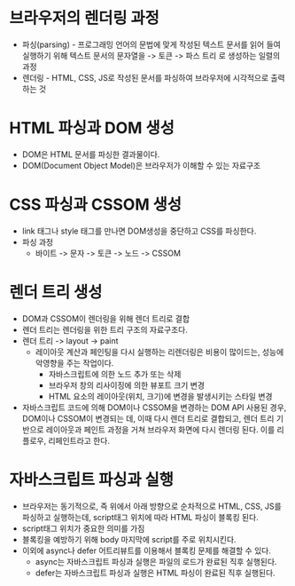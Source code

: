 # 브라우저의 렌더링 과정

  * 파싱(parsing) - 프로그래밍 언어의 문법에 맞게 작성된 텍스트 문서를 읽어 들여 실행하기 위해 텍스트 문서의 문자열을 -> 토큰 -> 파스 트리 로 생성하는 일렬의 과정
  * 렌더링 - HTML, CSS, JS로 작성된 문서를 파싱하여 브라우저에 시각적으로 출력하는 것

# HTML 파싱과 DOM 생성
  
  * DOM은 HTML 문서를 파싱한 결과물이다.
  * DOM(Document Object Model)은 브라우저가 이해할 수 있는 자료구조

# CSS 파싱과 CSSOM 생성

  * link 태그나 style 태그를 만나면 DOM생성을 중단하고 CSS를 파싱한다.
  * 파싱 과정
    * 바이트 -> 문자 -> 토큰 -> 노드 -> CSSOM

# 렌더 트리 생성

  * DOM과 CSSOM이 렌더링을 위해 렌더 트리로 결합
  * 렌더 트리는 렌더링을 위한 트리 구조의 자료구조다.
  * 렌더 트리 -> layout -> paint
    * 레이아웃 계산과 페인팅을 다시 실행하는 리렌더링은 비용이 많이드는, 성능에 악영향을 주는 작업이다.
      * 자바스크립트에 의한 노드 추가 또는 삭제
      * 브라우저 창의 리사이징에 의한 뷰포트 크기 변경
      * HTML 요소의 레이아웃(위치, 크기)에 변경을 발생시키는 스타일 변경
  * 자바스크립트 코드에 의해 DOM이나 CSSOM을 변경하는 DOM API 사용된 경우, DOM이나 CSSOM이 변경되는 데, 이때 다시 렌더 트리로 결합되고, 렌더 트리 기반으로 레이아웃과 페인트 과정을 거쳐 브라우저 화면에 다시 렌더링 된다. 이를 리플로우, 리페인트라고 한다.

# 자바스크립트 파싱과 실행

  * 브라우저는 동기적으로, 즉 위에서 아래 방향으로 순차적으로 HTML, CSS, JS를 파싱하고 실행하는데, script태그 위치에 따라 HTML 파싱이 블록킹 된다.
  * script태그 위치가 중요한 의미를 가짐
  * 블록킹을 예방하기 위해 body 마지막에 script를 주로 위치시킨다.
  * 이외에 async나 defer 어트리뷰트를 이용해서 블록킹 문제를 해결할 수 있다.
    * async는 자바스크립트 파싱과 실행은 파일의 로드가 완료된 직후 실행된다.
    * defer는 자바스크립트 파싱과 실행은 HTML 파싱이 완료된 직후 실행된다.